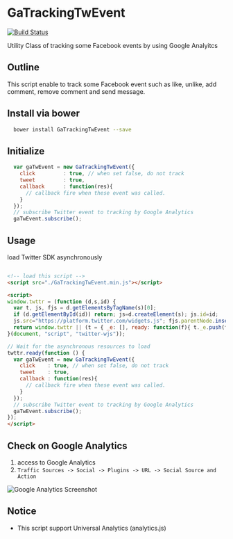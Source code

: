 # GaTrackingTwEvent

[![Build Status](https://travis-ci.org/kashiro/GaTrackingTwEvent.png?branch=master)](https://travis-ci.org/kashiro/GaTrackingTwEvent)

Utility Class of tracking some Facebook events by using Google Analyitcs

## Outline

This script enable to track some Facebook event such as like, unlike, add comment, remove comment and send message.

## Install via bower

```bash
  bower install GaTrackingTwEvent --save
```

## Initialize

```javascript
  var gaTwEvent = new GaTrackingTwEvent({
    click         : true, // when set false, do not track
    tweet         : true,
    callback      : function(res){
      // callback fire when these event was called.
    }
  });
  // subscribe Twitter event to tracking by Google Analytics
  gaTwEvent.subscribe();
```

## Usage

load Twitter SDK asynchronously

```html

<!-- load this script -->
<script src="./GaTrackingTwEvent.min.js"></script>

<script>
window.twttr = (function (d,s,id) {
  var t, js, fjs = d.getElementsByTagName(s)[0];
  if (d.getElementById(id)) return; js=d.createElement(s); js.id=id;
  js.src="https://platform.twitter.com/widgets.js"; fjs.parentNode.insertBefore(js, fjs);
  return window.twttr || (t = { _e: [], ready: function(f){ t._e.push(f) } });
}(document, "script", "twitter-wjs"));

// Wait for the asynchronous resources to load
twttr.ready(function () {
  var gaTwEvent = new GaTrackingTwEvent({
    click    : true, // when set false, do not track
    tweet    : true,
    callback : function(res){
      // callback fire when these event was called.
    }
  });
  // subscribe Twitter event to tracking by Google Analytics
  gaTwEvent.subscribe();
});
</script>

```

## Check on Google Analytics

1. access to Google Analytics
2. `Traffic Sources -> Social -> Plugins -> URL -> Social Source and Action`

![Google Analytics Screenshot](https://raw.github.com/kashiro/GaTrackingTwEvent/master/resources/screenshot.png)

## Notice

* This script support Universal Analytics (analytics.js)
